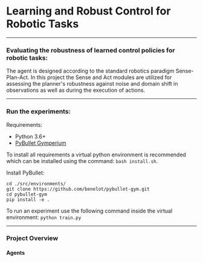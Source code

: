 # Learning and Robust Control for Robotic Tasks

---

### Evaluating the robustness of learned control policies for robotic tasks:

The agent is designed according to the standard robotics paradigm Sense-Plan-Act. In this project the Sense and Act
modules are utilized for assessing the planner's robustness against noise and domain shift in observations as well as
during the execution of actions.

---

### Run the experiments:

Requirements:
- Python 3.6+
- [PyBullet Gymperium](https://github.com/benelot/pybullet-gym)

To install all requirements a virtual python environment is recommended which can be installed using the command:
```bash install.sh```.

Install PyBullet:

```
cd ./src/environments/
git clone https://github.com/benelot/pybullet-gym.git
cd pybullet-gym
pip install -e .
```

To run an experiment use the following command inside the virtual environment:
```python train.py```

---

### Project Overview
#### Agents
